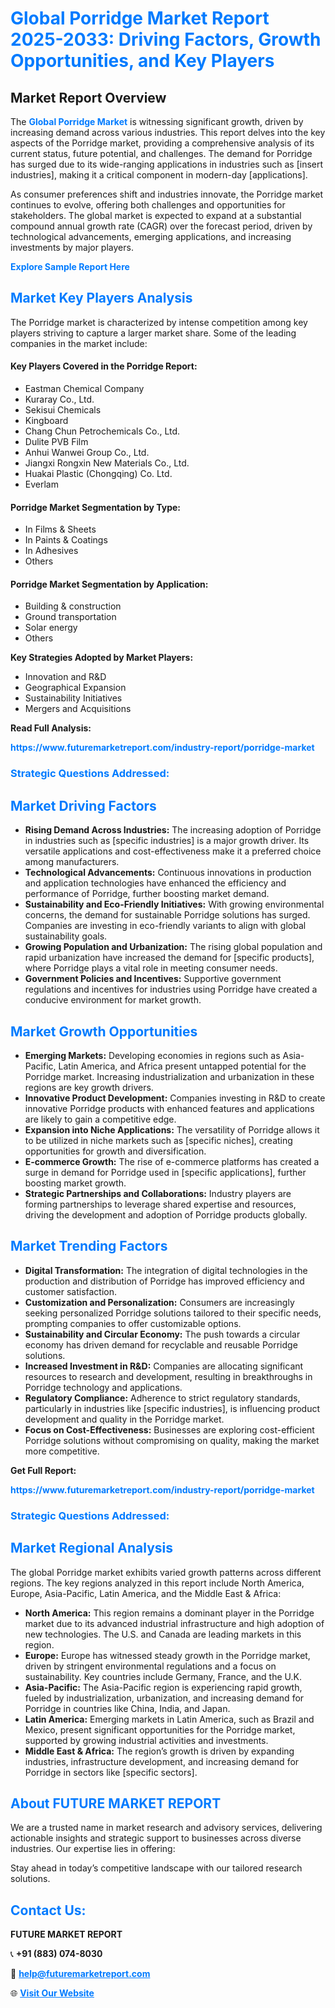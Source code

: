 <h1 style="color: #007BFF;">Global Porridge Market Report 2025-2033: Driving Factors, Growth Opportunities, and Key Players</h1>

<section id="overview">
<h2>Market Report Overview</h2>
<p>The <a href="https://www.futuremarketreport.com/industry-report/porridge-market" style="color: #007BFF; text-decoration: none;"><strong>Global Porridge Market</strong></a> is witnessing significant growth, driven by increasing demand across various industries. This report delves into the key aspects of the Porridge market, providing a comprehensive analysis of its current status, future potential, and challenges. The demand for Porridge has surged due to its wide-ranging applications in industries such as [insert industries], making it a critical component in modern-day [applications].</p>
<p>As consumer preferences shift and industries innovate, the Porridge market continues to evolve, offering both challenges and opportunities for stakeholders. The global market is expected to expand at a substantial compound annual growth rate (CAGR) over the forecast period, driven by technological advancements, emerging applications, and increasing investments by major players.</p>
</section>

<section id="overview">
<p><a href="https://www.futuremarketreport.com/request-sample/reportId=35429" style="color: #007BFF; text-decoration: none;"><strong>Explore Sample Report Here</strong></a></p>
</section>

<section id="key-players">
<h2 style="color: #007BFF;">Market Key Players Analysis</h2>
<p>The Porridge market is characterized by intense competition among key players striving to capture a larger market share. Some of the leading companies in the market include:</p>
<h4>Key Players Covered in the Porridge Report:</h4>
<ul><li>Eastman Chemical Company</li><li>Kuraray Co., Ltd.</li><li>Sekisui Chemicals</li><li>Kingboard</li><li>Chang Chun Petrochemicals Co., Ltd.</li><li>Dulite PVB Film</li><li>Anhui Wanwei Group Co., Ltd.</li><li>Jiangxi Rongxin New Materials Co., Ltd.</li><li>Huakai Plastic (Chongqing) Co. Ltd.</li><li>Everlam</li></ul>
<h4>Porridge Market Segmentation by Type:</h4>
<ul><li>In Films &amp; Sheets</li><li>In Paints &amp; Coatings</li><li>In Adhesives</li><li>Others</li></ul>

<h4>Porridge Market Segmentation by Application:</h4>
<ul><li>Building &amp; construction</li><li>Ground transportation</li><li>Solar energy</li><li>Others</li></ul>
<p><strong>Key Strategies Adopted by Market Players:</strong></p>
<ul>
<li>Innovation and R&D</li>
<li>Geographical Expansion</li>
<li>Sustainability Initiatives</li>
<li>Mergers and Acquisitions</li>
</ul>
</section>

<section>
<p><strong>Read Full Analysis: </strong></p><a href="https://www.futuremarketreport.com/industry-report/porridge-market" style="color: #007BFF; text-decoration: none;"><strong>https://www.futuremarketreport.com/industry-report/porridge-market</strong></a>
<h3 style="color: #007BFF;">Strategic Questions Addressed:</h3>
</section>

<section id="driving-factors">
<h2 style="color: #007BFF;">Market Driving Factors</h2>
<ul>
<li><strong>Rising Demand Across Industries:</strong> The increasing adoption of Porridge in industries such as [specific industries] is a major growth driver. Its versatile applications and cost-effectiveness make it a preferred choice among manufacturers.</li>
<li><strong>Technological Advancements:</strong> Continuous innovations in production and application technologies have enhanced the efficiency and performance of Porridge, further boosting market demand.</li>
<li><strong>Sustainability and Eco-Friendly Initiatives:</strong> With growing environmental concerns, the demand for sustainable Porridge solutions has surged. Companies are investing in eco-friendly variants to align with global sustainability goals.</li>
<li><strong>Growing Population and Urbanization:</strong> The rising global population and rapid urbanization have increased the demand for [specific products], where Porridge plays a vital role in meeting consumer needs.</li>
<li><strong>Government Policies and Incentives:</strong> Supportive government regulations and incentives for industries using Porridge have created a conducive environment for market growth.</li>
</ul>
</section>

<section id="growth-opportunities">
<h2 style="color: #007BFF;">Market Growth Opportunities</h2>
<ul>
<li><strong>Emerging Markets:</strong> Developing economies in regions such as Asia-Pacific, Latin America, and Africa present untapped potential for the Porridge market. Increasing industrialization and urbanization in these regions are key growth drivers.</li>
<li><strong>Innovative Product Development:</strong> Companies investing in R&D to create innovative Porridge products with enhanced features and applications are likely to gain a competitive edge.</li>
<li><strong>Expansion into Niche Applications:</strong> The versatility of Porridge allows it to be utilized in niche markets such as [specific niches], creating opportunities for growth and diversification.</li>
<li><strong>E-commerce Growth:</strong> The rise of e-commerce platforms has created a surge in demand for Porridge used in [specific applications], further boosting market growth.</li>
<li><strong>Strategic Partnerships and Collaborations:</strong> Industry players are forming partnerships to leverage shared expertise and resources, driving the development and adoption of Porridge products globally.</li>
</ul>
</section>

<section id="trending-factors">
<h2 style="color: #007BFF;">Market Trending Factors</h2>
<ul>
<li><strong>Digital Transformation:</strong> The integration of digital technologies in the production and distribution of Porridge has improved efficiency and customer satisfaction.</li>
<li><strong>Customization and Personalization:</strong> Consumers are increasingly seeking personalized Porridge solutions tailored to their specific needs, prompting companies to offer customizable options.</li>
<li><strong>Sustainability and Circular Economy:</strong> The push towards a circular economy has driven demand for recyclable and reusable Porridge solutions.</li>
<li><strong>Increased Investment in R&D:</strong> Companies are allocating significant resources to research and development, resulting in breakthroughs in Porridge technology and applications.</li>
<li><strong>Regulatory Compliance:</strong> Adherence to strict regulatory standards, particularly in industries like [specific industries], is influencing product development and quality in the Porridge market.</li>
<li><strong>Focus on Cost-Effectiveness:</strong> Businesses are exploring cost-efficient Porridge solutions without compromising on quality, making the market more competitive.</li>
</ul>
</section>

<section>
<p><strong>Get Full Report: </strong></p><a href="https://www.futuremarketreport.com/industry-report/porridge-market" style="color: #007BFF; text-decoration: none;"><strong>https://www.futuremarketreport.com/industry-report/porridge-market</strong></a>
<h3 style="color: #007BFF;">Strategic Questions Addressed:</h3>
</section>


<section id="regional-analysis">
<h2 style="color: #007BFF;">Market Regional Analysis</h2>
<p>The global Porridge market exhibits varied growth patterns across different regions. The key regions analyzed in this report include North America, Europe, Asia-Pacific, Latin America, and the Middle East & Africa:</p>
<ul>
<li><strong>North America:</strong> This region remains a dominant player in the Porridge market due to its advanced industrial infrastructure and high adoption of new technologies. The U.S. and Canada are leading markets in this region.</li>
<li><strong>Europe:</strong> Europe has witnessed steady growth in the Porridge market, driven by stringent environmental regulations and a focus on sustainability. Key countries include Germany, France, and the U.K.</li>
<li><strong>Asia-Pacific:</strong> The Asia-Pacific region is experiencing rapid growth, fueled by industrialization, urbanization, and increasing demand for Porridge in countries like China, India, and Japan.</li>
<li><strong>Latin America:</strong> Emerging markets in Latin America, such as Brazil and Mexico, present significant opportunities for the Porridge market, supported by growing industrial activities and investments.</li>
<li><strong>Middle East & Africa:</strong> The region’s growth is driven by expanding industries, infrastructure development, and increasing demand for Porridge in sectors like [specific sectors].</li>
</ul>
</section>

<footer>
<h2 style="color: #007BFF;">About FUTURE MARKET REPORT</h2>
<p>We are a trusted name in market research and advisory services, delivering actionable insights and strategic support to businesses across diverse industries. Our expertise lies in offering:</p>

<p>Stay ahead in today’s competitive landscape with our tailored research solutions.</p>

<h2 style="color: #007BFF;">Contact Us:</h2>
<p><strong>FUTURE MARKET REPORT</strong></p>
<p>📞 <strong>+91 (883) 074-8030</strong></p>
<p>📧 <strong><a href="mailto:help@futuremarketreport.com" style="color: #007BFF;">help@futuremarketreport.com</a></strong></p>
<p>🌐 <strong><a href="https://www.futuremarketreport.com/" style="color: #007BFF;">Visit Our Website</a></strong></p>
</footer>
